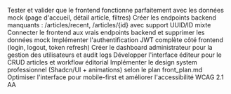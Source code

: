 Tester et valider que le frontend fonctionne parfaitement avec les données mock (page d'accueil, détail article, filtres)
Créer les endpoints backend manquants : /articles/recent, /articles/{id} avec support UUID/ID mixte
Connecter le frontend aux vrais endpoints backend et supprimer les données mock
Implémenter l'authentification JWT complète côté frontend (login, logout, token refresh)
Créer le dashboard administrateur pour la gestion des utilisateurs et audit logs
Développer l'interface éditeur pour le CRUD articles et workflow éditorial
Implémenter le design system professionnel (Shadcn/UI + animations) selon le plan front_plan.md
Optimiser l'interface pour mobile-first et améliorer l'accessibilité WCAG 2.1 AA